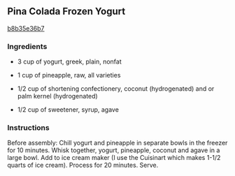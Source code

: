 ## Pina Colada Frozen Yogurt

[b8b35e36b7](http://www.foodgeeks.com/recipes/20946)

### Ingredients

 - 3 cup of yogurt, greek, plain, nonfat

 - 1 cup of pineapple, raw, all varieties

 - 1/2 cup of shortening confectionery, coconut (hydrogenated) and or palm kernel (hydrogenated)

 - 1/2 cup of sweetener, syrup, agave

### Instructions

Before assembly: Chill yogurt and pineapple in separate bowls in the freezer for 10 minutes. Whisk together, yogurt, pineapple, coconut and agave in a large bowl. Add to ice cream maker (I use the Cuisinart which makes 1-1/2 quarts of ice cream). Process for 20 minutes. Serve.